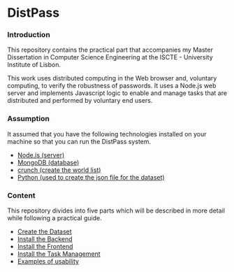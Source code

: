 # DistPass

### Introduction

This repository contains the practical part that accompanies my Master Dissertation in Computer Science Engineering at the ISCTE - University Institute of Lisbon.

This work uses distributed computing in the Web browser and, voluntary computing, to verify the robustness of passwords. It uses a Node.js web server and implements Javascript logic to enable and manage tasks that are distributed and performed by voluntary end users.

### Assumption

It assumed that you have the following technologies installed on your machine so that you can run the DistPass system. 
* [Node.js (server)]( https://nodejs.org/en/download/)
* [MongoDB (database)](https://www.mongodb.com)
* [crunch (create the world list)](https://tools.kali.org/password-attacks/crunch)
* [Python (used to create the json file for the dataset)](https://www.python.org/downloads/)

### Content 

This repository divides into five parts which will be described in more detail while following a practical guide.

* [Create the Dataset](https://github.com/lclms/distpass/blob/master/content/create_the_dataset.md)
* [Install the Backend](https://github.com/lclms/distpass/blob/master/content/Install%20the%20Backend.md)
* [Install the Frontend](https://github.com/lclms/distpass/blob/master/content/Install%20the%20Frontend.md)
* [Install the Task Management](https://github.com/lclms/distpass/blob/master/content/Install%20the%20Task%20Management)
* [Examples of usability](https://github.com/lclms/distpass/blob/master/content/Examples%20of%20usability.md)
